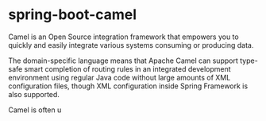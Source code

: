 # spring-boot-camel

Camel is an Open Source integration framework that empowers you to quickly and easily integrate various systems consuming or producing data.

The domain-specific language means that Apache Camel can support type-safe smart completion of routing rules in an integrated development environment using regular Java code without large amounts of XML configuration files, though XML configuration inside Spring Framework is also supported.

Camel is often u
